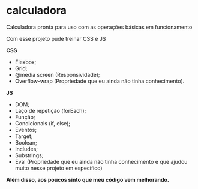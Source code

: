# calculadora

Calculadora pronta para uso com as operações básicas em funcionamento


Com esse projeto pude treinar CSS e JS 

**CSS**
- Flexbox;
- Grid;
- @media screen (Responsividade);
- Overflow-wrap (Propriedade que eu ainda não tinha conhecimento).

**JS**
- DOM;
- Laço de repetição (forEach);
- Função; 
- Condicionais (if, else);
- Eventos;
- Target;
- Boolean; 
- Includes;
- Substrings;
- Eval (Propriedade que eu ainda não tinha conhecimento e que ajudou muito nesse projeto em específico)

**Além disso, aos poucos sinto que meu código vem melhorando.** 
